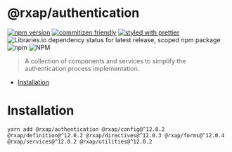 @rxap/authentication
======

[![npm version](https://img.shields.io/npm/v/@rxap/authentication?style=flat-square)](https://www.npmjs.com/package/@rxap/authentication)
[![commitizen friendly](https://img.shields.io/badge/commitizen-friendly-brightgreen.svg?style=flat-square)](https://commitizen.github.io/cz-cli/)
[![styled with prettier](https://img.shields.io/badge/styled_with-prettier-ff69b4.svg?style=flat-square)](https://github.com/prettier/prettier)
![Libraries.io dependency status for latest release, scoped npm package](https://img.shields.io/librariesio/release/npm/@rxap/authentication)
![npm](https://img.shields.io/npm/dm/@rxap/authentication)
![NPM](https://img.shields.io/npm/l/@rxap/authentication)

> A collection of components and services to simplify the authentication process implementation.

- [Installation](#installation)

# Installation

```
yarn add @rxap/authentication @rxap/config@^12.0.2 @rxap/definition@^12.0.2 @rxap/directives@^12.0.3 @rxap/forms@^12.0.4 @rxap/services@^12.0.2 @rxap/utilities@^12.0.2
```

